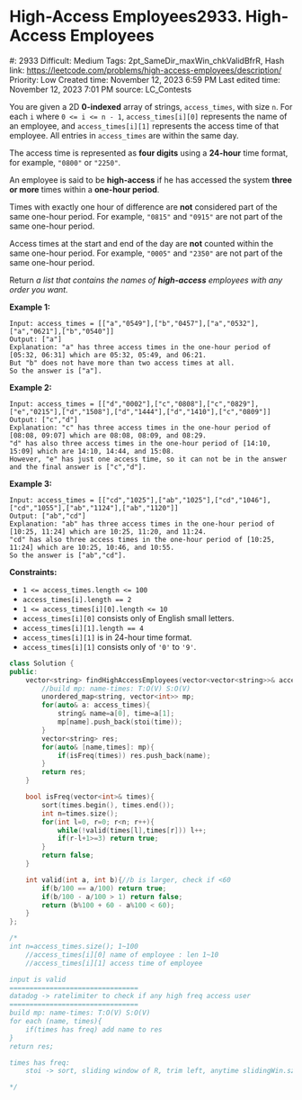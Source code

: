 # High-Access Employees2933. High-Access Employees

#: 2933
Difficult: Medium
Tags: 2pt_SameDir_maxWin_chkValidBfrR, Hash
link: https://leetcode.com/problems/high-access-employees/description/
Priority: Low
Created time: November 12, 2023 6:59 PM
Last edited time: November 12, 2023 7:01 PM
source: LC_Contests

You are given a 2D **0-indexed** array of strings, `access_times`, with size `n`. For each `i` where `0 <= i <= n - 1`, `access_times[i][0]` represents the name of an employee, and `access_times[i][1]` represents the access time of that employee. All entries in `access_times` are within the same day.

The access time is represented as **four digits** using a **24-hour** time format, for example, `"0800"` or `"2250"`.

An employee is said to be **high-access** if he has accessed the system **three or more** times within a **one-hour period**.

Times with exactly one hour of difference are **not** considered part of the same one-hour period. For example, `"0815"` and `"0915"` are not part of the same one-hour period.

Access times at the start and end of the day are **not** counted within the same one-hour period. For example, `"0005"` and `"2350"` are not part of the same one-hour period.

Return *a list that contains the names of **high-access** employees with any order you want.*

**Example 1:**

```
Input: access_times = [["a","0549"],["b","0457"],["a","0532"],["a","0621"],["b","0540"]]
Output: ["a"]
Explanation: "a" has three access times in the one-hour period of [05:32, 06:31] which are 05:32, 05:49, and 06:21.
But "b" does not have more than two access times at all.
So the answer is ["a"].
```

**Example 2:**

```
Input: access_times = [["d","0002"],["c","0808"],["c","0829"],["e","0215"],["d","1508"],["d","1444"],["d","1410"],["c","0809"]]
Output: ["c","d"]
Explanation: "c" has three access times in the one-hour period of [08:08, 09:07] which are 08:08, 08:09, and 08:29.
"d" has also three access times in the one-hour period of [14:10, 15:09] which are 14:10, 14:44, and 15:08.
However, "e" has just one access time, so it can not be in the answer and the final answer is ["c","d"].
```

**Example 3:**

```
Input: access_times = [["cd","1025"],["ab","1025"],["cd","1046"],["cd","1055"],["ab","1124"],["ab","1120"]]
Output: ["ab","cd"]
Explanation: "ab" has three access times in the one-hour period of [10:25, 11:24] which are 10:25, 11:20, and 11:24.
"cd" has also three access times in the one-hour period of [10:25, 11:24] which are 10:25, 10:46, and 10:55.
So the answer is ["ab","cd"].
```

**Constraints:**

- `1 <= access_times.length <= 100`
- `access_times[i].length == 2`
- `1 <= access_times[i][0].length <= 10`
- `access_times[i][0]` consists only of English small letters.
- `access_times[i][1].length == 4`
- `access_times[i][1]` is in 24-hour time format.
- `access_times[i][1]` consists only of `'0'` to `'9'`.

```cpp
class Solution {
public:
    vector<string> findHighAccessEmployees(vector<vector<string>>& access_times) {
        //build mp: name-times: T:O(V) S:O(V)
        unordered_map<string, vector<int>> mp;
        for(auto& a: access_times){
            string& name=a[0], time=a[1];
            mp[name].push_back(stoi(time));
        }
        vector<string> res;
        for(auto& [name,times]: mp){
            if(isFreq(times)) res.push_back(name);
        }
        return res;
    }

    bool isFreq(vector<int>& times){
        sort(times.begin(), times.end());
        int n=times.size();
        for(int l=0, r=0; r<n; r++){
            while(!valid(times[l],times[r])) l++;
            if(r-l+1>=3) return true;
        }
        return false;
    }

    int valid(int a, int b){//b is larger, check if <60
        if(b/100 == a/100) return true;
        if(b/100 - a/100 > 1) return false;
        return (b%100 + 60 - a%100 < 60);
    }
};

/*
int n=access_times.size(); 1~100
    //access_times[i][0] name of employee : len 1~10
    //access_times[i][1] access time of employee

input is valid
================================
datadog -> ratelimiter to check if any high freq access user
================================
build mp: name-times: T:O(V) S:O(V)
for each (name, times){
    if(times has freq) add name to res
}
return res;

times has freq:
    stoi -> sort, sliding window of R, trim left, anytime slidingWin.sz>=3, true

*/
```